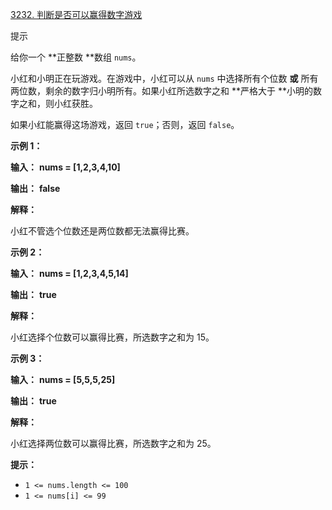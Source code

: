 
[3232. 判断是否可以赢得数字游戏](https://leetcode.cn/problems/find-if-digit-game-can-be-won/)

提示

给你一个 **正整数 **数组 `nums`。

小红和小明正在玩游戏。在游戏中，小红可以从 `nums` 中选择所有个位数 **或** 所有两位数，剩余的数字归小明所有。如果小红所选数字之和 **严格大于 **小明的数字之和，则小红获胜。

如果小红能赢得这场游戏，返回 `true`；否则，返回 `false`。

**示例 1：**

 **输入：** **nums = [1,2,3,4,10]**

 **输出：** **false**

**解释：**

小红不管选个位数还是两位数都无法赢得比赛。

**示例 2：**

 **输入：** **nums = [1,2,3,4,5,14]**

 **输出：** **true**

**解释：**

小红选择个位数可以赢得比赛，所选数字之和为 15。

**示例 3：**

 **输入：** **nums = [5,5,5,25]**

 **输出：** **true**

**解释：**

小红选择两位数可以赢得比赛，所选数字之和为 25。

**提示：**

* `1 <= nums.length <= 100`
* `1 <= nums[i] <= 99`

